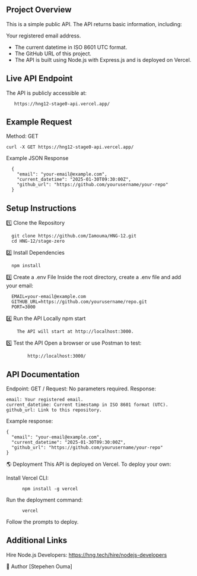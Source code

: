 ## Project Overview

This is a simple public API. The API returns basic information, including:

Your registered email address.
  - The current datetime in ISO 8601 UTC format.
  - The GitHub URL of this project.
  - The API is built using Node.js with Express.js and is deployed on Vercel.

## Live API Endpoint

The API is publicly accessible at:

       https://hng12-stage0-api.vercel.app/
       
## Example Request

Method: GET

    curl -X GET https://hng12-stage0-api.vercel.app/
    
Example JSON Response

      {
        "email": "your-email@example.com",
        "current_datetime": "2025-01-30T09:30:00Z",
        "github_url": "https://github.com/yourusername/your-repo"
      }


## Setup Instructions

1️⃣ Clone the Repository

      git clone https://github.com/Iamouma/HNG-12.git
      cd HNG-12/stage-zero

2️⃣ Install Dependencies

      npm install

3️⃣ Create a .env File
Inside the root directory, create a .env file and add your email:

      EMAIL=your-email@example.com
      GITHUB_URL=https://github.com/yourusername/repo.git
      PORT=3000
      
4️⃣ Run the API Locally
    npm start
    
        The API will start at http://localhost:3000.

5️⃣ Test the API
Open a browser or use Postman to test:

            http://localhost:3000/

            
## API Documentation

Endpoint: GET /
Request: No parameters required.
Response:

    email: Your registered email.
    current_datetime: Current timestamp in ISO 8601 format (UTC).
    github_url: Link to this repository.
Example response:

    {
      "email": "your-email@example.com",
      "current_datetime": "2025-01-30T09:30:00Z",
      "github_url": "https://github.com/yourusername/your-repo"
    }
    
🌎 Deployment
This API is deployed on Vercel. To deploy your own:

Install Vercel CLI:

          npm install -g vercel
          
Run the deployment command:

          vercel

Follow the prompts to deploy.
## Additional Links
Hire Node.js Developers: https://hng.tech/hire/nodejs-developers

🎯 Author
[Stepehen Ouma]

